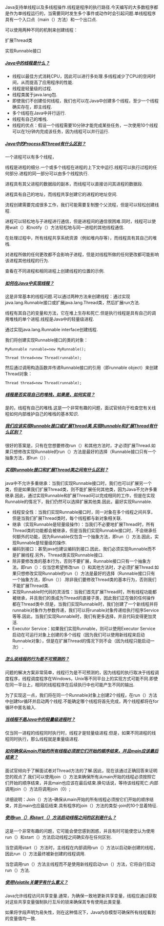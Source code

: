 Java支持单线程以及多线程操作.线程是程序的执行路径.今天编写的大多数程序都是作为单线程运行的，当需要同时发生多个事件或动作时会引起问题.单线程程序具有一个入口点（main（）方法）和一个出口点.

可以使用两种不同的机制来创建线程：

扩展Thread类

实现Runnable接口

##### [Java中的线程是什么？](#)

*   线程以最佳方式消耗CPU，因此可以进行多处理.多线程减少了CPU的空闲时间，从而提高了应用程序的性能.
*   线程是轻量级的过程.
*   线程类属于java.lang包.
*   即使我们不创建任何线程，我们也可以在Java中创建多个线程，至少一个线程确实存在，即主线程.
*   多个线程在Java中并行运行.
*   线程有自己的堆栈.
*   线程的优点：假设一个线程需要10分钟才能完成某些任务，一次使用10个线程可以在1分钟内完成该任务，因为线程可以并行运行.

##### [Java中的Process和Thread有什么区别？](#)

一个进程可以有多个线程，

线程是进程的细分.一个或多个线程在进程的上下文中运行.线程可以执行过程的任何部分.进程的同一部分可以由多个线程执行.

进程具有其父进程的数据段的副本，而线程可以直接访问其进程的数据段.

进程具有自己的地址，而线程共享创建它的进程的地址空间.

流程创建需要完成很多工作，我们可能需要复制整个父流程，但是可以轻松创建线程.

进程可以轻松地与子进程进行通信，但是进程间的通信很困难.同时，线程可以使用wait（）和notify（）方法轻松地与同一进程的其他线程通信.

在处理过程中，所有线程共享系统资源（例如堆内存等），而线程具有其自己的堆栈.

对进程所做的任何更改都不会影响子进程，但是对线程所做的任何更改都可能影响该进程其他线程的行为.

查看在不同进程和相同进程上创建线程的位置的示例.

##### [如何在Java中实现线程？](#)

这是非常基本的线程问题.可以通过两种方法来创建线程：通过实现java.lang.Runnable接口或扩展java.lang.Thread类，然后扩展run方法.

线程有其自己的变量和方法，它在堆上生存和死亡.但是执行线程是具有自己的调用堆栈的单个进程.线程是Java中的轻量级进程.

通过实现java.lang.Runnable interface创建线程.

我们将创建实现Runnable接口的类的对象：

```
MyRunnable runnable=new MyRunnable();

Thread thread=new Thread(runnable);
```

然后通过调用构造函数并传递Runnable接口的引用（即runnable object）来创建Thread对象：

```
Thread thread=new Thread(runnable);
```

##### [线程是否实现自己的堆栈，如果是，如何实现？](#)

是的，线程有自己的堆栈.这是一个非常有趣的问题，面试官倾向于检查您有关线程如何内部维护自己的堆栈的基本知识.

##### [我们应该实现Runnable接口或扩展Thread类.实现Runnable和扩展Thread有什么区别？](#)

很好的答案是，只有在您想要修改run（）和其他方法时，才必须扩展Thread.如果只想修改实现Runnable的run（）方法是最好的选择（Runnable接口只有一个抽象方法，即run（））. 

##### [实现Runnable接口和扩展Thread类之间有什么区别？](#)

java中不允许多重继承：当我们实现Runnable接口时，我们也可以扩展另一个类，但是如果我们扩展Thread类，则不能扩展任何其他类，因为Java不允许多重继承.因此，通过实现Runnable和扩展Thread可以完成相同的工作，但是在实现Runnable的情况下，我们仍然可以选择扩展其他类.因此，最好实现Runnable.

*   线程安全性：当我们实现Runnable接口时，同一对象在多个线程之间共享，但是当我们扩展Thread类时，每个线程都与新对象相关联.
*   继承（实现Runnable是轻量级操作）：当我们不必要地扩展Thread时，所有Thread类的功能都会被继承，但是当我们实现Runnable接口时，不会继承任何额外的功能，因为Runnable仅包含一个抽象方法，即run（）方法.因此，实现Runnable是轻量级的操作.
*   编码到接口：甚至java也建议编码到接口.因此，我们必须实现Runnable而不是扩展线程.另外，Thread类实现Runnable接口.
*   除非要修改类的基本行为，否则不要扩展，Runnable接口只有一个抽象方法，即run（）：仅当您希望修改run（）和其他方法时，才必须扩展Thread.如果只想修改实现Runnable的run（）方法是最好的选择（Runnable接口只有一个抽象方法，即run（））.除非我们要修改Thread类的基本行为，否则我们不能扩展Thread类.
*   实现Runnable时代码的灵活性：当我们首先扩展Thread时，所有线程功能都被继承，并且我们的类成为Thread的直接子类，因此我们正在做的任何操作都在Thread类中.但是，当我们实现Runnable时，我们创建了一个新线程并将runnable对象作为参数传递，我们可以将runable对象传递给执行程序Service等等.因此，当我们实现Runnable时，我们有更多选择，并且代码变得更加灵活.
*   Executor Service：如果我们实现Runnable，则可以使用Executor Service启动在可运行对象上创建的多个线程（因为我们可以使用新线程来启动Runnable对象），但是在扩展Thread的情况下则不会（因为线程只能启动一次） .

##### [怎么说线程的行为是不可预测的？](#)

问题的解决方案非常简单，线程行为是不可预测的，因为线程的执行取决于线程调度程序，线程调度程序在Windows，Unix等不同平台上的实现方式可能不同.即使在同一平台上，相同的线程程序在后续执行中也可能产生不同的输出.

为了实现这一点，我们将在同一个Runnable对象上创建2个线程，在run（）方法中创建for循环并启动两个线程.不能确定哪个线程将首先完成，两个线程都将在for循环中匿名输入.

##### [当线程不是Java中的轻量级进程时？](#)

仅当同一进程的线程同时执行时，线程才是轻量级进程.但是，如果不同进程的线程同时执行，那么线程就是重量级进程.

##### [如何确保从main开始的所有线程必须按它们开始的顺序结束，并且main应该最后结束？](#)

面试官倾向于了解面试者对Thread方法的了解.因此，现在该通过正确回答来证明您的观点了.我们可以使用join（）方法来确保所有从main开始的线程必须按照它们开始的顺序结束，并且main也应该在最后结束.换句话说，等待该线程死亡.内部调用join（）方法将调用join（0）;

详细说明：Join（）方法–确保从main开始的所有线程必须按它们开始的顺序结束，并且main也应最后结束.具有程序的join（）方法的类型-join的10个显着特征.

##### [使用run（）和start（）方法启动线程之间的区别是什么？](#)

这是一个非常有趣的问题，它可能会使您感到困惑，并且有时可能使您认为使用run（）和start（）方法启动线程之间确实存在任何区别.

当您调用start（）方法时，主线程在内部调用run（）方法以启动新创建的线程，因此run（）方法最终被新创建的线程调用.

当您调用run（）方法主线程而不是使用新线程启动run（）方法，它将自行启动run（）方法.

##### [使用Volatile关键字有什么意义？](#)

Java允许线程访问共享变量.通常，为确保一致地更新共享变量，线程应通过获取对这些共享变量强制执行互斥的锁来确保其专有使用此类变量.

如果将字段声明为易失性，则在这种情况下，Java内存模型可确保所有线程看到的变量值均一致.